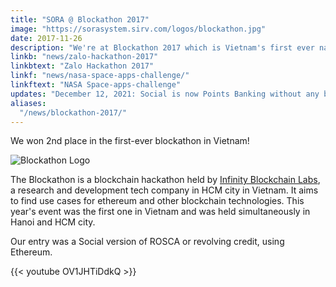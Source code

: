 ```yaml
---
title: "SORA @ Blockathon 2017"
image: "https://sorasystem.sirv.com/logos/blockathon.jpg"
date: 2017-11-26
description: "We're at Blockathon 2017 which is Vietnam's first ever nationwide blockchain hackathon"
linkb: "news/zalo-hackathon-2017"
linkbtext: "Zalo Hackathon 2017"
linkf: "news/nasa-space-apps-challenge/"
linkftext: "NASA Space-apps-challenge"
updates: "December 12, 2021: Social is now Points Banking without any blockchain"
aliases:
  "/news/blockathon-2017/"
---
```


We won 2nd place in the first-ever blockathon in Vietnam! 

![Blockathon Logo](https://sorasystem.sirv.com/logos/blockathon.jpg)

The Blockathon is a blockchain hackathon held by [Infinity Blockchain Labs](http://blockchainlabs.asia), a research and development tech company in HCM city in Vietnam. It aims to find use cases for ethereum and other blockchain technologies. This year's event was the first one in Vietnam and was held simultaneously in Hanoi and HCM city. 

Our entry was a Social version of ROSCA or revolving credit, using Ethereum. 

{{< youtube OV1JHTiDdkQ >}}


